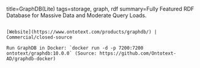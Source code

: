 title=GraphDB(Lite)
tags=storage, graph, rdf
summary=Fully Featured RDF Database for Massive Data and Moderate Query Loads.
~~~~~~

[Website](https://www.ontotext.com/products/graphdb/) | Commercial/closed-source

Run GraphDB in Docker: `docker run -d -p 7200:7200 ontotext/graphdb:10.0.0` (Source: https://github.com/Ontotext-AD/graphdb-docker)
